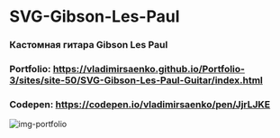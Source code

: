# SVG-Gibson-Les-Paul

### Кастомная гитара Gibson Les Paul

### Portfolio: https://vladimirsaenko.github.io/Portfolio-3/sites/site-50/SVG-Gibson-Les-Paul-Guitar/index.html

### Codepen: https://codepen.io/vladimirsaenko/pen/JjrLJKE

![img-portfolio](https://user-images.githubusercontent.com/56477695/147850551-8bf4b6d6-051d-446c-805a-36d4bcd4b252.jpg)
